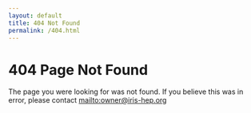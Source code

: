```yaml
---
layout: default
title: 404 Not Found
permalink: /404.html
---
```


# 404 Page Not Found

The page you were looking for was not found.
If you believe this was in error, please contact <mailto:owner@iris-hep.org>

